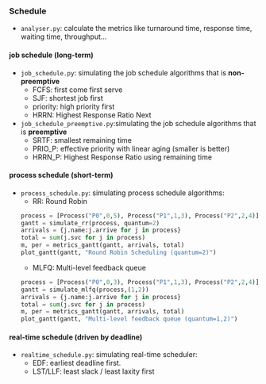 ### Schedule

+ `analyser.py`: calculate the metrics like turnaround time, response time, waiting time, throughput...

#### job schedule (long-term)
+ `job_schedule.py`: simulating the job schedule algorithms that is **non-preemptive**
  + FCFS: first come first serve
  + SJF: shortest job first
  + priority: high priority first
  + HRRN: Highest Response Ratio Next
+ `job_schedule_preemptive.py`:simulating the job schedule algorithms that is **preemptive**
  + SRTF: smallest remaining time
  + PRIO_P: effective priority with linear aging (smaller is better)
  + HRRN_P: Highest Response Ratio using remaining time

#### process schedule (short-term)
+ `process_schedule.py`: simulating process schedule algorithms:
  + RR: Round Robin
  ```py
  process = [Process("P0",0,5), Process("P1",1,3), Process("P2",2,4)]
  gantt = simulate_rr(process, quantum=2)
  arrivals = {j.name:j.arrive for j in process}
  total = sum(j.svc for j in process)
  m, per = metrics_gantt(gantt, arrivals, total)
  plot_gantt(gantt, "Round Robin Scheduling (quantum=2)")
  ```
  + MLFQ: Multi-level feedback queue
  ```py
  process = [Process("P0",0,3), Process("P1",1,3), Process("P2",2,4)]
  gantt = simulate_mlfq(process,(1,2))
  arrivals = {j.name:j.arrive for j in process}
  total = sum(j.svc for j in process)
  m, per = metrics_gantt(gantt, arrivals, total)
  plot_gantt(gantt, "Multi-level feedback queue (quantum=1,2)")
  ```

#### real-time schedule (driven by deadline)
+ `realtime_schedule.py`: simulating real-time scheduler:
  + EDF: earliest deadline first.
  + LST/LLF: least slack / least laxity first
